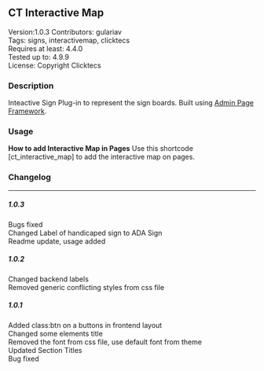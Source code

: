 ## CT Interactive Map

Version:1.0.3
Contributors: gulariav <br/>
Tags: signs, interactivemap, clicktecs<br/>
Requires at least: 4.4.0<br/>
Tested up to: 4.9.9<br/>
License: Copyright Clicktecs<br/>


### Description
Inteactive Sign Plug-in to represent the sign boards. Built using [Admin Page Framework](http://admin-page-framework.michaeluno.jp/ "Read more about Admin Page Framework"). 

### Usage
**How to add Interactive Map in Pages**
Use this shortcode [ct_interactive_map] to add the interactive map on pages.
 


### Changelog
--------

##### 1.0.3
Bugs fixed<br/>
Changed Label of handicaped sign to ADA Sign<br/>
Readme update, usage added<br/>

##### 1.0.2
Changed backend labels<br/>
Removed generic conflicting styles from css file<br/>

##### 1.0.1
Added class:btn on a buttons in frontend layout<br/>
Changed some elements title <br/>
Removed the font from css file, use default font from theme<br/>
Updated Section Titles<br/>
Bug fixed<br/>
